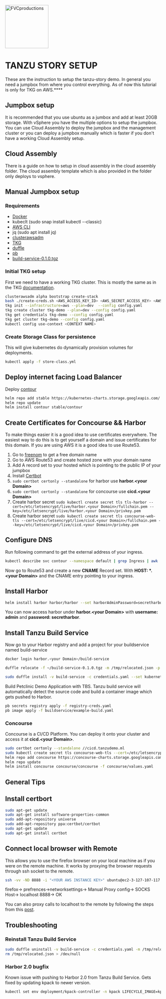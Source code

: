 <a href="http://vmware.com"><img style="width: 10em;" src="https://logos-download.com/wp-content/uploads/2016/09/VMware_logo-700x107.png" title="FVCproductions" alt="FVCproductions"></a>

# TANZU STORY SETUP

These are the instruction to setup the tanzu-story demo. In general you need a jumpbox from where you control everything. As of now this tutorial is only for TKG on AWS.****

## Jumpbox setup

It is recommended that you use ubuntu as a jumbox and add at least 20GB storage. With vSphere you have the multiple options to setup the jumpbox. You can use Cloud Assembly to deploy the jumpbox and the management cluster or you can deploy a jumpbox manually which is faster if you don't have a working Cloud Assembly setup.


## Cloud Assembly

There is a guide on how to setup in cloud assembly in the cloud assembly folder. The cloud assembly template which is also provided in the folder only deploys to vsphere.

## Manual Jumpbox setup

### Requirements

- [Docker](https://docs.docker.com/engine/install/ubuntu/#install-using-the-convenience-script)
- kubeclt (sudo snap install kubectl --classic)
- [AWS CLI](https://docs.aws.amazon.com/cli/latest/userguide/install-cliv2.html)
- jq (sudo apt install jq)
- [clusterawsadm]("https://www.vmware.com/go/get-tkg)
- [TKG](https://www.vmware.com/go/get-tkg)
- [duffle](https://network.pivotal.io/products/build-service)
- [pb](https://network.pivotal.io/products/build-service)</a>
- [build-service-0.1.0.tgz](https://network.pivotal.io/products/build-service)</a>

### Initial TKG setup

First we need to have a working TKG cluster. This is mostly the same as in the TKG [documentation](https://docs.vmware.com/en/VMware-Tanzu-Kubernetes-Grid/1.1/vmware-tanzu-kubernetes-grid-11/GUID-index.html).

```bash
clusterawsadm alpha bootstrap create-stack
bash ./create-creds.sh <AWS_ACCESS_KEY_ID> <AWS_SECRET_ACCESS_KEY> <AWS_REGION>
tkg init --infrastructure=aws --plan=dev  --config config.yaml
tkg create cluster tkg-demo --plan=dev --config config.yaml
tkg get credentials tkg-demo --config config.yaml
tkg get cluster tkg-demo --config config.yaml
kubectl config use-context <CONTEXT NAME>
```

### Create Storage Class for persistence

This will give kubernetes do dynamically provision volumes for deployments.

```bash
kubectl apply -f store-class.yml
```

## Deploy internet facing Load Balancer

Deploy [contour](https://projectcontour.io/)

```bash
helm repo add stable https://kubernetes-charts.storage.googleapis.com/
helm repo update
helm install contour stable/contour
```

## Create Certificates for Concourse && Harbor

To make things easier it is a good idea to use certificates everywhere. The easiest way to do this is to get yourself a domain and issue certificates for this domain. If you are using AWS it is a good idea to use Route53.

1. Go to [freenom](freenom.com) to get a free domain name
2. Go to AWS Route53 and create hosted zone with your domain name
3. Add A record set to your hosted which is pointing to the public IP of your jumpbox
4. Install [Certbot](#Install-certbort)
5. `sudo certbot certonly --standalone` for harbor use **harbor.\<your Domain\>**
6. `sudo certbot certonly --standalone` for concourse use **cicd.\<your Domain\>**
7. Create harbor secret `sudo kubectl create secret tls tls-harbor --cert=/etc/letsencrypt/live/harbor.<your Domain>/fullchain.pem --key=/etc/letsencrypt/live/harbor.<your Domain>/privkey.pem`
8. Create harbor secret `sudo kubectl create secret tls concourse-web-tls --cert=/etc/letsencrypt/live/cicd.<your Domain>/fullchain.pem --key=/etc/letsencrypt/live/cicd.<your Domain>/privkey.pem`

## Configure DNS

Run following command to get the external address of your ingress.

```bash
kubectl describe svc contour --namespace default | grep Ingress | awk '{print $3}'
```

Now go to Route53 and create a new **CNAME** Record set. With **HOST: \*.\<your Domain\>** and the CNAME entry pointing to your ingress.

## Install Harbor

```bash
helm install harbor harbor/harbor --set harborAdminPassword=secretharbor --set expose.tls.secretName=tls-harbor --set expose.ingress.hosts.core=harbor.<your Domain> --set externalURL=https://harbor.<your Domain>
```

You can now access harbor under **harbor.\<your Domain\>** with **username: admin** and **password: secretharbor**.

## Install Tanzu Build Service

Now go to your Harbor registry and add a project for your buildservice named build-service

```bash
docker login harbor.<your Domain>/build-service

duffle relocate -f ~/build-service-0.1.0.tgz -m /tmp/relocated.json -p harbor.<your Domain>/build-service

sudo duffle install -v build-service -c credentials.yaml --set kubernetes_env=tkg-demo --set docker_registry=harbor.<your Domain> --set docker_repository=harbor.<your Domain>/build-service --set registry_username=admin --set registry_password=secretharbor --set custom_builder_image=harbor.<your Domain>/build-service/default-builder -f ~/build-service-0.1.0.tgz -m /tmp/relocated.json
```

Build Petclinic Demo Application with TBS. Tanzu build service will automatically detect the source code and build a container image which gets pushed to Harbor.

```bash
pb secrets registry apply -f registry-creds.yaml
pb image apply -f buildservice/example-build.yaml
```

### Concourse

Concourse is a CI/CD Platform. You can deploy it onto your cluster and access it at  **cicd.\<your Domain\>**.

```bash
sudo certbot certonly --standalone //cicd.tanzudemo.ml
sudo kubectl create secret tls concourse-web-tls --cert=/etc/letsencrypt/live/cicd.<your Domain>/fullchain.pem --key=/etc/letsencrypt/live/cicd.<your Domain>/privkey.pem
helm repo add concourse https://concourse-charts.storage.googleapis.com/
helm repo update
helm install concourse concourse/concourse -f concourse/values.yaml
```

## General Tips

## Install certbort

```bash
sudo apt-get update
sudo apt-get install software-properties-common
sudo add-apt-repository universe
sudo add-apt-repository ppa:certbot/certbot
sudo apt-get update
sudo apt-get install certbot
```


## Connect local browser with Remote

This allows you to use the firefox browser on your local machine as if you were on the remote machine. It works by proxying the browser requests through ssh socket to the remote.

```bash 
ssh -vv -ND 8888 -i "<YOUR AWS INSTANCE KEY>" ubuntu@ec2-3-127-107-117.eu-central-1.compute.amazonaws.com
```

firefox-> prefrences->networksettings-> Manual Proxy config-> SOCKS Host-> localhost 8888-> OK

You can also proxy calls to localhost to the remote by following the steps from this [post](https://stackoverflow.com/questions/57419408/how-to-make-firefox-use-a-proxy-server-for-localhost-connections).





## Troubleshooting

### Reinstall Tanzu Build Service

```bash 
sudo duffle uninstall -v build-service -c credentials.yaml -m /tmp/relocated.json
rm /tmp/relocated.json > /dev/null
```


### Harbor 2.0 bugfix

Known issue with pushing to Harbor 2.0 from Tanzu Build Service. Gets fixed by updating kpack to newer version.
```bash 
kubectl set env deployment/kpack-controller -n kpack LIFECYCLE_IMAGE=kpack/lifecycle-080@sha256:8b0dea6d3ac03a2d4a2e6728e64ae0d6bf15bf619d4bfbe9ddd70e0fcd7909bc
```
